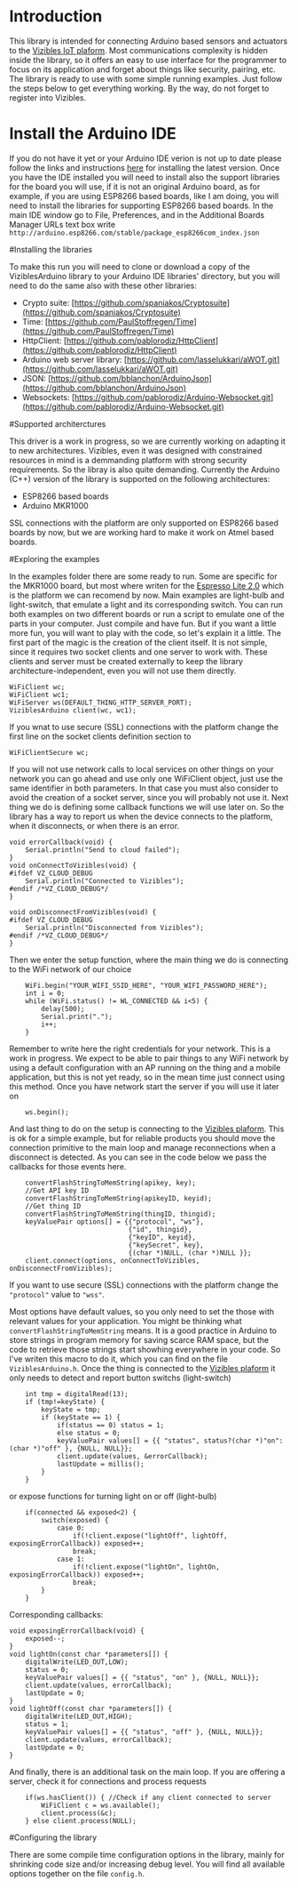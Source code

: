 # Introduction

This library is intended for connecting Arduino based sensors and actuators to the [Vizibles IoT plaform](https://vizibles.com). Most communications complexity is hidden inside the library, so it offers an easy to use interface for the programmer to focus on its application and forget about things like security, pairing, etc.
The library is ready to use with some simple running examples. Just follow the steps below to get everything working. By the way, do not forget to register into Vizibles.
 
# Install the Arduino IDE

If you do not have it yet or your Arduino IDE verion is not up to date please follow the links and instructions [here](https://www.arduino.cc/en/main/software) for installing the latest version.
Once you have the IDE installed you will need to install also the support libraries for the board you will use, if it is not an original Arduino board, as for example, if you are using ESP8266 based boards, like I am doing, you will need to install the libraries for supporting ESP8266 based boards. In the main IDE window go to File, Preferences, and in the Additional Boards Manager URLs text box write ```http://arduino.esp8266.com/stable/package_esp8266com_index.json```

#Installing the libraries

To make this run you will need to clone or download a copy of the ViziblesArduino library to your Arduino IDE libraries' directory, but you will need to do the same also with these other libraries:

- Crypto suite: [https://github.com/spaniakos/Cryptosuite](https://github.com/spaniakos/Cryptosuite)
- Time: [https://github.com/PaulStoffregen/Time](https://github.com/PaulStoffregen/Time)
- HttpClient: [https://github.com/pablorodiz/HttpClient](https://github.com/pablorodiz/HttpClient)
- Arduino web server library: [https://github.com/lasselukkari/aWOT.git](https://github.com/lasselukkari/aWOT.git)
- JSON: [https://github.com/bblanchon/ArduinoJson](https://github.com/bblanchon/ArduinoJson)
- Websockets: [https://github.com/pablorodiz/Arduino-Websocket.git](https://github.com/pablorodiz/Arduino-Websocket.git)

#Supported architerctures

This driver is a work in progress, so we are currently working on adapting it to new architectures. Vizibles, even it was designed with constrained resources in mind is a demmanding platform with strong security requirements. So the libray is also quite demanding. Currently the Arduino (C++) version of the library is supported on the following architectures:
- ESP8266 based boards
- Arduino MKR1000

SSL connections with the platform are only supported on ESP8266 based boards by now, but we are working hard to make it work on Atmel based boards.

#Exploring the examples

In the examples folder there are some ready to run. Some are specific for the MKR1000 board, but most where writen for the [Espresso Lite 2.0](http://www.espressolite.com/) which is the platform we can recomend by now.
Main examples are light-bulb and light-switch, that emulate a light and its corresponding switch. 
You can run both examples on two different boards or run a script to emulate one of the parts in your computer. Just compile and have fun.
But if you want a little more fun, you will want to play with the code, so let's explain it a little.
The first part of the magic is the creation of the client itself. It is not simple, since it requires two socket clients and one server to work with. These clients and server must be created externally to keep the library architecture-independent, even you will not use them directly.
```
WiFiClient wc;
WiFiClient wc1;
WiFiServer ws(DEFAULT_THING_HTTP_SERVER_PORT);
ViziblesArduino client(wc, wc1);
```
If you wnat to use secure (SSL) connections with the platform change the first line on the socket clients definition section to 
```
WiFiClientSecure wc;
```
If you will not use network calls to local services on other things on your network you can go ahead and use only one WiFiClient object, just use the same identifier in both parameters. In that case you must also consider to avoid the creation of a socket server, since you will probably not use it.
Next thing we do is defining some callback functions we will use later on. So the library has a way to report us when the device connects to the platform, when it disconnects, or when there is an error.
```
void errorCallback(void) {
	Serial.println("Send to cloud failed");
}
void onConnectToVizibles(void) {
#ifdef VZ_CLOUD_DEBUG
	Serial.println("Connected to Vizibles");
#endif /*VZ_CLOUD_DEBUG*/
}

void onDisconnectFromVizibles(void) {
#ifdef VZ_CLOUD_DEBUG
	Serial.println("Disconnected from Vizibles");
#endif /*VZ_CLOUD_DEBUG*/	
}	
```
Then we enter the setup function, where the main thing we do is connecting to the WiFi network of our choice
```
	WiFi.begin("YOUR_WIFI_SSID_HERE", "YOUR_WIFI_PASSWORD_HERE");
	int i = 0;
	while (WiFi.status() != WL_CONNECTED && i<5) {   
		delay(500);
		Serial.print(".");
		i++;
	}
```
Remember to write here the right credentials for your network. This is a work in progress. We expect to be able to pair things to any WiFi network by using a default configuration with an AP running on the thing and a mobile application, but this is not yet ready, so in the mean time just connect using this method.
Once you have network start the server if you will use it later on
```
	ws.begin();
```
And last thing to do on the setup is connecting to the [Vizibles plaform](https://vizibles.com). This is ok for a simple example, but for reliable products you should move the connection primitive to the main loop and manage reconnections when a disconnect is detected. As you can see in the code below we pass the callbacks for those events here.
```
	convertFlashStringToMemString(apikey, key);
	//Get API key ID
	convertFlashStringToMemString(apikeyID, keyid);
	//Get thing ID
	convertFlashStringToMemString(thingID, thingid);
	keyValuePair options[] = {{"protocol", "ws"},
							  {"id", thingid},
							  {"keyID", keyid},
							  {"keySecret", key},
							  {(char *)NULL, (char *)NULL }};
	client.connect(options, onConnectToVizibles, onDisconnectFromVizibles);
```
If you want to use secure (SSL) connections with the platform change the ```"protocol"``` value to ```"wss"```.
 
Most options have default values, so you only need to set the those with relevant values for your application.
You might be thinking what ```convertFlashStringToMemString``` means. It is a good practice in Arduino to store strings in program memory for saving scarce RAM space, but the code to retrieve those strings start showhing everywhere in your code. So I've writen this macro to do it, which you can find on the file ```ViziblesArduino.h```.
Once the thing is connected to the [Vizibles plaform](https://vizibles.com) it only needs to detect and report button switchs (light-switch) 
```
	int tmp = digitalRead(13);
	if (tmp!=keyState) {
		keyState = tmp;
		if (keyState == 1) {
			if(status == 0) status = 1;
			else status = 0;
			keyValuePair values[] = {{ "status", status?(char *)"on":(char *)"off" }, {NULL, NULL}};
			client.update(values, &errorCallback);
			lastUpdate = millis();
		}
	}		
```
or expose functions for turning light on or off (light-bulb)
```
	if(connected && exposed<2) {
		switch(exposed) {
			case 0: 
				if(!client.expose("lightOff", lightOff, exposingErrorCallback)) exposed++;
				break;
			case 1:
				if(!client.expose("lightOn", lightOn, exposingErrorCallback)) exposed++;
				break;
		}	
	}
```
Corresponding callbacks:
```
void exposingErrorCallback(void) {
	exposed--;
}
void lightOn(const char *parameters[]) {
	digitalWrite(LED_OUT,LOW);
	status = 0;
	keyValuePair values[] = {{ "status", "on" }, {NULL, NULL}};
	client.update(values, errorCallback);
	lastUpdate = 0;
}
void lightOff(const char *parameters[]) {
	digitalWrite(LED_OUT,HIGH);
	status = 1;
	keyValuePair values[] = {{ "status", "off" }, {NULL, NULL}};
	client.update(values, errorCallback);
	lastUpdate = 0;
}
```
And finally, there is an additional task on the main loop. If you are offering a server, check it for connections and process requests
```
	if(ws.hasClient()) { //Check if any client connected to server
		WiFiClient c = ws.available();
		client.process(&c);
	} else client.process(NULL);
```
#Configuring the library

There are some compile time configuration options in the library, mainly for shrinking code size and/or increasing debug level. You will find all available options together on the file ```config.h```.